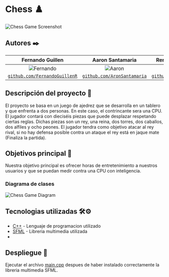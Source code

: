 # Chess ♟️

![Chess Game Screenshot](https://github.com/CS1103/proyecto-final-grupo_juego_ajedrez/blob/main/images/IMG1.PNG)

 
## Autores ✒️
| <a target="_blank">**Fernando Guillen**</a> | <a target="_blank">**Aaron Santamaria**</a> | <a target="_blank">**Renzo Fernandez**</a> |<a target="_blank">**Julian Mujica**</a> |
| :---: | :---:| :---:| :---:|
| ![Fernando](https://avatars.githubusercontent.com/u/66321787?v=4&s=150) | ![Aaron](https://avatars2.githubusercontent.com/u/57011629?v=3&s=150) | ![Renzo](https://avatars2.githubusercontent.com/u/52045791?v=3&s=150) | ![Julian](https://avatars2.githubusercontent.com/u/55298493?v=3&s=150) |
| <a href="https://github.com/FernandoGuillenR" target="_blank">`github.com/FernandoGuillenR`</a> | <a href="https://github.com/AronSantamaria" target="_blank">`github.com/AronSantamaria`</a> | <a href="https://github.com/julianmgm" target="_blank">`github.com/julianmgm`</a> |<a href="" target="_blank">`github.com/Renzo`</a> |
 
 
## Descripción del proyecto 💬

El proyecto se basa en un juego de ajedrez que se desarrolla en un tablero y que enfrenta a dos personas. En este caso, el contrincante sera una CPU. El jugador contará con dieciséis piezas que puede desplazar respetando ciertas reglas. Dichas piezas son un rey, una reina, dos torres, dos caballos, dos alfiles y ocho peones. El jugador tendra como objetivo atacar al rey rival, si no hay defensa posible contra un ataque el rey está en jaque mate (Finaliza la partida).

## Objetivos principal 📜
 
Nuestra objetivo principal es ofrecer horas de entretenimiento a nuestros usuarios y que se puedan medir contra una CPU con inteligencia.


### Diagrama de clases

![Chess Game Diagram](https://github.com/CS1103/proyecto-final-grupo_juego_ajedrez/blob/main/images/Diagrama.PNG)
 
## Tecnologias utilizadas 🛠️⚙️
 
* [C++](https://devdocs.io/cpp/) - Lenguaje de programacion utilizado
* [SFML](https://www.sfml-dev.org/index.php) - Libreria multimedia utilizada
* 

 
 
## Despliegue 💨
 
Ejecutar el archivo [main.cpp](https://github.com/CS1103/proyecto-final-grupo_juego_ajedrez/blob/main/main.cpp) despues de haber instalado correctamente la libreria multimedia SFML.
 
 


